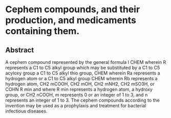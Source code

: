 # Cephem compounds, and their production, and medicaments containing them.

## Abstract
A cephem compound represented by the general formula I CHEM wherein R represents a C1 to C5 alkyl group which may be substituted by a C1 to C5 acyloxy group a C1 to C5 alkyl thio group, CHEM wherein Ra represents a hydrogen atom or a C1 to C5 alkyl group CHEM wherein Rb represents a hydrogen atom, CH2 mCOOH, CH2 mOH, CH2 mNH2, CH2 mSO3H, or COHN R min and where R min represents a hydrogen atom, a hydroxy group, or CH2 nCOOH, m represents 0 or an integer of 1 to 3, and n represents an integer of 1 to 3. The cephem compounds according to the invention may be used as a prophylaxis and treatment for bacterial infectious diseases.